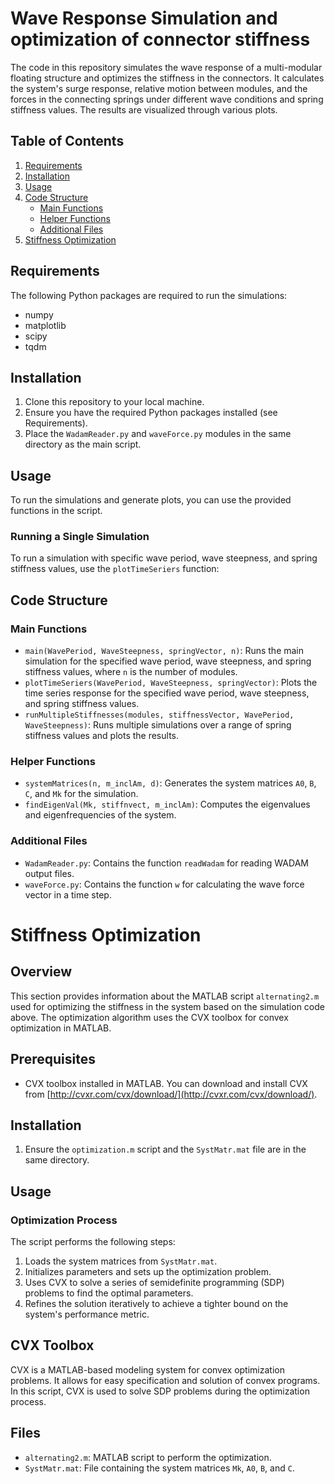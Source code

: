 # Wave Response Simulation and optimization of connector stiffness

The code in this repository simulates the wave response of a multi-modular floating structure and optimizes the stiffness in the connectors. It calculates the system's surge response, relative motion between modules, and the forces in the connecting springs under different wave conditions and spring stiffness values. The results are visualized through various plots.

## Table of Contents
1. [Requirements](#requirements)
2. [Installation](#installation)
3. [Usage](#usage)
4. [Code Structure](#code-structure)
    - [Main Functions](#main-functions)
    - [Helper Functions](#helper-functions)
    - [Additional Files](#additional-files)
5. [Stiffness Optimization](#stiffness-optimization)


## Requirements

The following Python packages are required to run the simulations:

- numpy
- matplotlib
- scipy
- tqdm

## Installation

1. Clone this repository to your local machine.
2. Ensure you have the required Python packages installed (see Requirements).
3. Place the `WadamReader.py` and `waveForce.py` modules in the same directory as the main script.

## Usage

To run the simulations and generate plots, you can use the provided functions in the script.

### Running a Single Simulation

To run a simulation with specific wave period, wave steepness, and spring stiffness values, use the `plotTimeSeriers` function:

## Code Structure

### Main Functions

- `main(WavePeriod, WaveSteepness, springVector, n)`: Runs the main simulation for the specified wave period, wave steepness, and spring stiffness values, where `n` is the number of modules.
- `plotTimeSeriers(WavePeriod, WaveSteepness, springVector)`: Plots the time series response for the specified wave period, wave steepness, and spring stiffness values.
- `runMultipleStiffnesses(modules, stiffnessVector, WavePeriod, WaveSteepness)`: Runs multiple simulations over a range of spring stiffness values and plots the results.

### Helper Functions

- `systemMatrices(n, m_inclAm, d)`: Generates the system matrices `A0`, `B`, `C`, and `Mk` for the simulation.
- `findEigenVal(Mk, stiffnvect, m_inclAm)`: Computes the eigenvalues and eigenfrequencies of the system.

### Additional Files

- `WadamReader.py`: Contains the function `readWadam` for reading WADAM output files.
- `waveForce.py`: Contains the function `w` for calculating the wave force vector in a time step.


# Stiffness Optimization

## Overview

This section provides information about the MATLAB script `alternating2.m` used for optimizing the stiffness in the system based on the simulation code above. The optimization algorithm uses the CVX toolbox for convex optimization in MATLAB.

## Prerequisites
- CVX toolbox installed in MATLAB. You can download and install CVX from [http://cvxr.com/cvx/download/](http://cvxr.com/cvx/download/).

## Installation

1. Ensure the `optimization.m` script and the `SystMatr.mat` file are in the same directory.

## Usage

### Optimization Process

The script performs the following steps:
1. Loads the system matrices from `SystMatr.mat`.
2. Initializes parameters and sets up the optimization problem.
3. Uses CVX to solve a series of semidefinite programming (SDP) problems to find the optimal parameters.
4. Refines the solution iteratively to achieve a tighter bound on the system's performance metric.

## CVX Toolbox

CVX is a MATLAB-based modeling system for convex optimization problems. It allows for easy specification and solution of convex programs. In this script, CVX is used to solve SDP problems during the optimization process.

## Files

- `alternating2.m`: MATLAB script to perform the optimization.
- `SystMatr.mat`: File containing the system matrices `Mk`, `A0`, `B`, and `C`.

